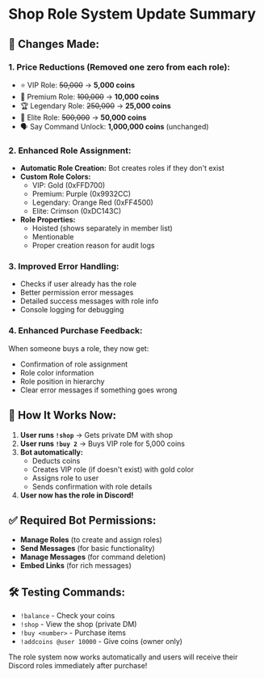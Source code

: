 # Shop Role System Update Summary

## 🎯 Changes Made:

### 1. **Price Reductions (Removed one zero from each role):**
- ⭐ VIP Role: ~~50,000~~ → **5,000 coins**
- 💎 Premium Role: ~~100,000~~ → **10,000 coins** 
- 🏆 Legendary Role: ~~250,000~~ → **25,000 coins**
- 👑 Elite Role: ~~500,000~~ → **50,000 coins**
- 🗣️ Say Command Unlock: **1,000,000 coins** (unchanged)

### 2. **Enhanced Role Assignment:**
- **Automatic Role Creation:** Bot creates roles if they don't exist
- **Custom Role Colors:** 
  - VIP: Gold (0xFFD700)
  - Premium: Purple (0x9932CC)
  - Legendary: Orange Red (0xFF4500)
  - Elite: Crimson (0xDC143C)
- **Role Properties:**
  - Hoisted (shows separately in member list)
  - Mentionable 
  - Proper creation reason for audit logs

### 3. **Improved Error Handling:**
- Checks if user already has the role
- Better permission error messages
- Detailed success messages with role info
- Console logging for debugging

### 4. **Enhanced Purchase Feedback:**
When someone buys a role, they now get:
- Confirmation of role assignment
- Role color information  
- Role position in hierarchy
- Clear error messages if something goes wrong

## 🚀 How It Works Now:

1. **User runs `!shop`** → Gets private DM with shop
2. **User runs `!buy 2`** → Buys VIP role for 5,000 coins
3. **Bot automatically:**
   - Deducts coins
   - Creates VIP role (if doesn't exist) with gold color
   - Assigns role to user
   - Sends confirmation with role details
4. **User now has the role in Discord!** 

## ✅ Required Bot Permissions:
- **Manage Roles** (to create and assign roles)
- **Send Messages** (for basic functionality)
- **Manage Messages** (for command deletion)
- **Embed Links** (for rich messages)

## 🛠️ Testing Commands:
- `!balance` - Check your coins
- `!shop` - View the shop (private DM)
- `!buy <number>` - Purchase items
- `!addcoins @user 10000` - Give coins (owner only)

The role system now works automatically and users will receive their Discord roles immediately after purchase!